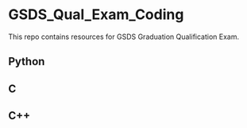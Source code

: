 # GSDS_Qual_Exam_Coding

This repo contains resources for GSDS Graduation Qualification Exam.

## Python

## C

## C++
